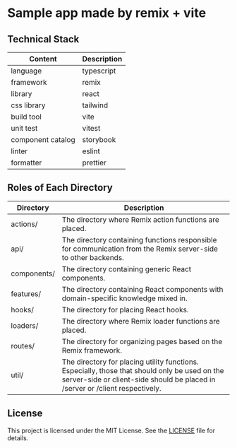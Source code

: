 # Sample app made by remix + vite

## Technical Stack

| Content           | Description |
| ----------------- | ----------- |
| language          | typescript  |
| framework         | remix       |
| library           | react       |
| css library       | tailwind    |
| build tool        | vite        |
| unit test         | vitest      |
| component catalog | storybook   |
| linter            | eslint      |
| formatter         | prettier    |

## Roles of Each Directory

| Directory   | Description                                                                                                                                                                    |
| ----------- | ------------------------------------------------------------------------------------------------------------------------------------------------------------------------------ |
| actions/    | The directory where Remix action functions are placed.                                                                                                                         |
| api/        | The directory containing functions responsible for communication from the Remix server-side to other backends.                                                                 |
| components/ | The directory containing generic React components.                                                                                                                             |
| features/   | The directory containing React components with domain-specific knowledge mixed in.　                                                                                           |
| hooks/      | The directory for placing React hooks.　                                                                                                                                       |
| loaders/    | The directory where Remix loader functions are placed.　                                                                                                                       |
| routes/     | The directory for organizing pages based on the Remix framework.                                                                                                               |
| util/       | The directory for placing utility functions. Especially, those that should only be used on the server-side or client-side should be placed in /server or /client respectively. |

## License

This project is licensed under the MIT License. See the [LICENSE](LICENSE) file for details.
